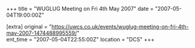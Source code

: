 +++
title = "WUGLUG Meeting on Fri 4th May 2007"
date = "2007-05-04T19:00:00Z"

[extra]
original = "https://uwcs.co.uk/events/wuglug-meeting-on-fri-4th-may-2007-1474488995559/"    
ent_time = "2007-05-04T22:55:00Z"
location = "DCS"
+++



